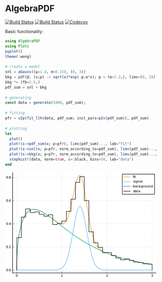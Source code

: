 # AlgebraPDF

[![Build Status](https://travis-ci.com/mmikhasenko/AlgebraPDF.jl.svg?branch=master)](https://travis-ci.com/mmikhasenko/AlgebraPDF.jl)
[![Build Status](https://ci.appveyor.com/api/projects/status/github/mmikhasenko/AlgebraPDF.jl?svg=true)](https://ci.appveyor.com/project/mmikhasenko/AlgebraPDF-jl)
[![Codecov](https://codecov.io/gh/mmikhasenko/AlgebraPDF.jl/branch/master/graph/badge.svg)](https://codecov.io/gh/mmikhasenko/AlgebraPDF.jl)

Basic functionality:
```julia
using AlgebraPDF
using Plots
pyplot()
theme(:wong)

# create a model
snl = aGauss((μ=1.4, σ=0.15), (0, 3))
bkg = pdf(@. (x;p) -> sqrt(x)*exp(-p.α*x); p = (α=1.3,), lims=(0, 3))
bkg *= (fb=2.5,)
pdf_sum = snl + bkg

# generating
const data = generate(1000, pdf_sum);

# fitting
pfr = v2p(fit_llh(data, pdf_sum; init_pars=p2v(pdf_sum)), pdf_sum)

# plotting
let
  plot()
  plot!(x->pdf_sum(x; p=pfr), lims(pdf_sum)..., lab="fit")
  plot!(x->snl(x; p=pfr, norm_according_to=pdf_sum), lims(pdf_sum)..., lab="signal")
  plot!(x->bkg(x; p=pfr, norm_according_to=pdf_sum), lims(pdf_sum)..., lab="background")
  stephist!(data, norm=true, c=:black, bins=50, lab="data")
end
```
![example](plots/gaus.background.png)

